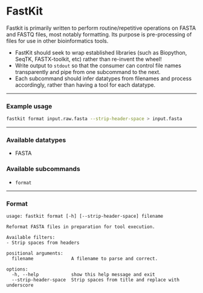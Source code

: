 # FastKit

Fastkit is primarily written to perform routine/repetitive operations on
FASTA and FASTQ files, most notably formatting. Its purpose is
pre-processing of files for use in other bioinformatics tools.

- FastKit should seek to wrap established libraries (such as Biopython,
  SeqTK, FASTX-toolkit, etc) rather than re-invent the wheel!
- Write output to `stdout` so that the consumer can control file names
  transparently and pipe from one subcommand to the next.
- Each subcommand should infer datatypes from filenames and process
  accordingly, rather than having a tool for each datatype.

---

### Example usage

```sh
fastkit format input.raw.fasta --strip-header-space > input.fasta
```

---

### Available datatypes
- FASTA

### Available subcommands
- `format`

---

### Format

```
usage: fastkit format [-h] [--strip-header-space] filename

Reformat FASTA files in preparation for tool execution.

Available filters:
- Strip spaces from headers

positional arguments:
  filename              A filename to parse and correct.

options:
  -h, --help            show this help message and exit
  --strip-header-space  Strip spaces from title and replace with underscore
```

